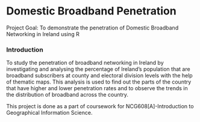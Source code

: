 # Domestic Broadband Penetration
Project Goal: To demonstrate the penetration of Domestic Broadband Networking in Ireland using R

### Introduction
To study the penetration of broadband networking in Ireland by investigating and analysing the percentage of Ireland’s population that are broadband subscribers at county and electoral division levels with the help of thematic maps. This analysis is used to find out the parts of the country that have higher and lower penetration rates and to observe the trends in the distribution of broadband across the country.

This project is done as a part of coursework for NCG608[A]-Introduction to Geographical Information Science.
